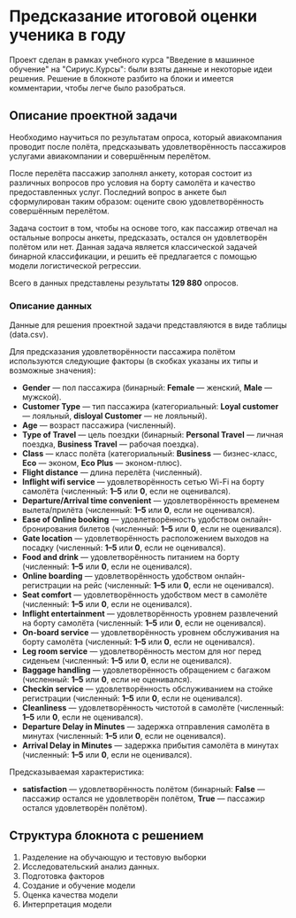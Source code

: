 # Предсказание итоговой оценки ученика в году 
Проект сделан в рамках учебного курса "Введение в машинное обучение" на "Сириус.Курсы": были взяты данные и некоторые идеи решения. Решение в блокноте разбито на блоки и имеется комментарии, чтобы легче было разобраться.
## Описание проектной задачи
Необходимо научиться по результатам опроса, который авиакомпания проводит после полёта, предсказывать удовлетворённость пассажиров услугами авиакомпании и совершённым перелётом.

После перелёта пассажир заполнял анкету, которая состоит из различных вопросов про условия на борту самолёта и качество предоставленных услуг. Последний вопрос в анкете был сформулирован таким образом: оцените свою удовлетворённость совершённым перелётом.

Задача состоит в том, чтобы на основе того, как пассажир отвечал на остальные вопросы анкеты, предсказать, остался он удовлетворён полётом или нет. Данная задача является классической задачей бинарной классификации, и решить её предлагается с помощью модели логистической регрессии.

Всего в данных представлены результаты **129 880** опросов.
### Описание данных

Данные для решения проектной задачи представляются в виде таблицы (data.csv).

Для предсказания удовлетворённости пассажира полётом используются следующие факторы (в скобках указаны их типы и возможные значения):
* **Gender** — пол пассажира (бинарный: **Female** — женский, **Male** — мужской).
* **Customer Type** — тип пассажира (категориальный: **Loyal customer** — лояльный, **disloyal Customer** — не лояльный).
* **Age** — возраст пассажира (численный).
* **Type of Travel** — цель поездки (бинарный: **Personal Travel** — личная поездка, **Business Travel** — рабочая поездка).
* **Class** — класс полёта (категориальный: **Business** — бизнес-класс, **Eco** — эконом, **Eco Plus** — эконом-плюс).
* **Flight distance** — длина перелёта (численный).
* **Inflight wifi service** — удовлетворённость сетью Wi-Fi на борту самолёта (численный: **1–5** или **0**, если не оценивался).
* **Departure/Arrival time convenient** — удовлетворённость временем вылета/прилёта (численный: **1–5** или **0**, если не оценивался).
* **Ease of Online booking** — удовлетворённость удобством онлайн-бронирования билетов (численный: **1–5** или **0**, если не оценивался).
* **Gate location** — удовлетворённость расположением выходов на посадку (численный: **1–5** или **0**, если не оценивался).
* **Food and drink** — удовлетворённость питанием на борту (численный: **1–5** или **0**, если не оценивался).
* **Online boarding** — удовлетворённость удобством онлайн-регистрации на рейс (численный: **1–5** или **0**, если не оценивался).
* **Seat comfort** — удовлетворённость удобством мест в самолёте (численный: **1–5** или **0**, если не оценивался).
* **Inflight entertainment** — удовлетворённость уровнем развлечений на борту самолёта (численный: **1–5** или **0**, если не оценивался).
* **On-board service** — удовлетворённость уровнем обслуживания на борту самолёта (численный: **1–5** или **0**, если не оценивался).
* **Leg room service** — удовлетворённость местом для ног перед сиденьем (численный: **1–5** или **0**, если не оценивался).
* **Baggage handling** — удовлетворённость обращением с багажом (численный: **1–5** или **0**, если не оценивался).
* **Checkin service** — удовлетворённость обслуживанием на стойке регистрации (численный: **1–5** или **0**, если не оценивался).
* **Cleanliness** — удовлетворённость чистотой в самолёте (численный: **1–5** или **0**, если не оценивался).
* **Departure Delay in Minutes** — задержка отправления самолёта в минутах (численный: **1–5** или **0**, если не оценивался).
* **Arrival Delay in Minutes** — задержка прибытия самолёта в минутах (численный: **1–5** или **0**, если не оценивался).

Предсказываемая характеристика:
* **satisfaction** — удовлетворённость полётом (бинарный: **False** — пассажир остался не удовлетворён полётом, **True** — пассажир остался удовлетворён полётом).
## Структура блокнота с решением
1. Разделение на обучающую и тестовую выборки
2. Исследовательский анализ данных.
3. Подготовка факторов
4. Создание и обучение модели
5. Оценка качества модели
6. Интерпретация модели
